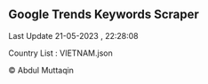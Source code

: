 

## Google Trends Keywords Scraper 
 
Last Update 21-05-2023 , 22:28:08

Country List :
VIETNAM.json



© Abdul Muttaqin 
